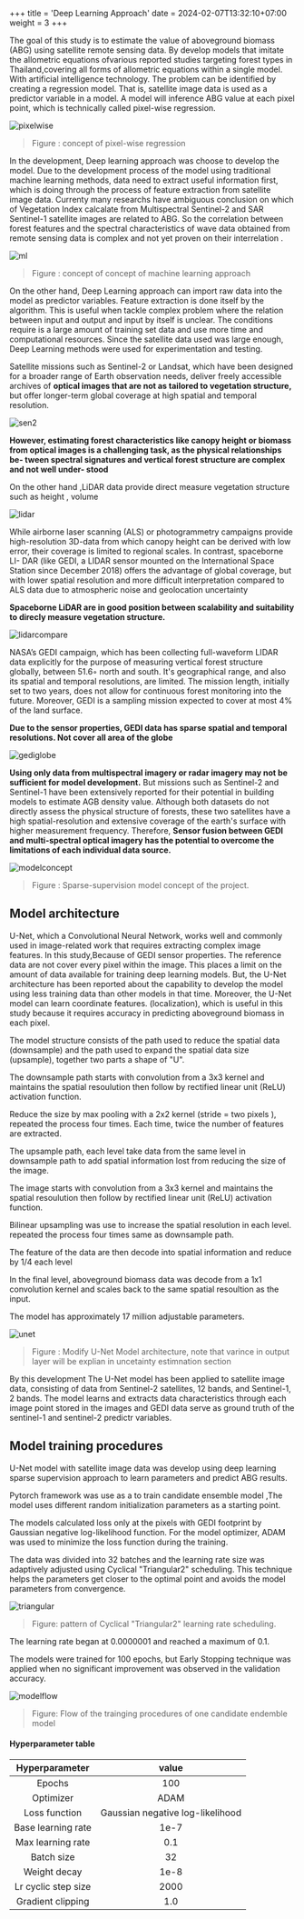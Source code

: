 +++
title = 'Deep Learning Approach'
date = 2024-02-07T13:32:10+07:00
weight = 3
+++


The goal of this study  is to estimate the value of aboveground biomass (ABG) using satellite remote sensing data. By develop models that imitate the allometric equations ofvarious reported studies targeting forest types in Thailand,covering all forms of allometric equations within a single model. With artificial intelligence technology. The problem can be identified by creating a regression model. That is, satellite image data is used as a predictor variable in a model. A model will inference ABG value at each pixel point, which is technically called pixel-wise regression.

![pixelwise](/pixelwise.png)

> Figure : concept of pixel-wise regression


In the development, Deep learning approach was choose to develop the model. Due to the development process of the model using  traditional machine learning methods, data need to extract useful information  first, which is doing through the process of feature extraction from satellite image data. Currenty many researchs have ambiguous conclusion on which of Vegetation Index calcalate from Multispectral Sentinel-2 and SAR Sentinel-1 satellite images are related to ABG. So the correlation between forest features and the spectral characteristics of wave data obtained from remote sensing data is complex and
not yet proven on their interrelation .

![ml](/ml.png)

> Figure : concept of concept of machine learning approach 

On the other hand, Deep Learning approach can import raw data into the model as predictor variables. Feature extraction is done itself by the algorithm. This is useful when tackle complex problem where the relation between input and output and input by itself is unclear. The conditions require is a large amount of training set data and use more time and computational resources. Since the satellite data used was large enough, Deep Learning methods were used for experimentation and testing.

Satellite missions such as Sentinel-2 or Landsat, which have been designed for a broader range of Earth observation needs, deliver freely accessible archives of **optical images that are not as tailored to vegetation structure,** but offer longer-term global coverage at high spatial and temporal resolution. ​

![sen2](/sen2.png)

**However, estimating forest characteristics like canopy height or biomass from optical images is a challenging task, as the physical relationships be- tween spectral signatures and vertical forest structure are complex and not well under- stood**

On the other hand ,LiDAR data provide direct measure vegetation structure such as height , volume ​

![lidar](/lidar.png)

While airborne laser scanning (ALS) or photogrammetry campaigns provide high-resolution 3D-data from which canopy height can be derived with low error, their coverage is limited to regional scales. In contrast, spaceborne LI- DAR (like GEDI, a LIDAR sensor mounted on the International Space Station since December 2018) offers the advantage of global coverage, but with lower spatial resolution and more difficult interpretation compared to ALS data due to atmospheric noise and geolocation uncertainty 

**Spaceborne LiDAR are in good position between scalability and suitability to direcly measure vegetation structure.**

![lidarcompare](/lidarcompare.png)

NASA’s GEDI campaign, which has been collecting full-waveform LIDAR data explicitly for the purpose of measuring vertical forest structure globally, between 51.6◦ north and south. It's geographical range, and also its spatial and temporal resolutions, are limited. The mission length, initially set to two years, does not allow for continuous forest monitoring into the future. Moreover, GEDI is a sampling mission expected to cover at most 4% of the land surface. ​ ​

**Due to the sensor properties, GEDI data has sparse spatial and temporal resolutions. Not cover all area of the globe**

![gediglobe](/gediglobe.png)

**Using only data from multispectral imagery or radar imagery may not be sufficient for model development.** But missions such as Sentinel-2 and Sentinel-1 have been extensively reported for their potential in building models to estimate AGB density value. Although both datasets do not directly assess the physical structure of forests, these two satellites have a high spatial-resolution and extensive coverage of the earth's surface with higher measurement frequency. Therefore, **Sensor fusion between GEDI and multi-spectral optical imagery has the potential to overcome the limitations of each individual data source.**

![modelconcept](/modelconcept.png)

>Figure : Sparse-supervision model concept of the project.

## Model architecture

U-Net, which a Convolutional Neural Network, works well and commonly used in image-related work that requires extracting complex image features. In this study,Because of GEDI sensor properties. The reference data are not cover every pixel within the image. This places a limit on the amount of data available for training deep learning models. But, the U-Net architecture has been reported about the capability to develop the model using less training data than other models in that time. Moreover, the U-Net model can learn coordinate features. (localization), which is useful in this study because it requires accuracy in predicting aboveground biomass in each pixel.

The model structure consists of the path used to reduce the spatial data (downsample) and the path used to expand the spatial data size (upsample), together  two parts a shape of "U".

The downsample path starts with convolution from a 3x3 kernel and maintains the spatial resoulution then follow by rectified linear unit (ReLU) activation function.

Reduce the size by max pooling with a 2x2 kernel (stride = two pixels ), repeated the process four times. Each time, twice the number of features are extracted.

The upsample path, each level take data from the same level in downsample path to add spatial information lost from reducing the size of the image.

The image starts with convolution from a 3x3 kernel and maintains the spatial resoulution then follow by rectified linear unit (ReLU) activation function.

Bilinear upsampling was use to increase the spatial resolution in each level.  repeated the process four times same as downsample path. 

The feature of the data are then decode into spatial information and reduce by 1/4 each level

In the final level, aboveground biomass data was decode from a 1x1 convolution kernel and scales back to the same spatial resoultion as the input.

The model has approximately 17 million adjustable parameters.

![unet](/unet.png)
> Figure : Modify U-Net Model architecture, note that varince in output layer will be explian in uncetainty estimnation section

By this development The U-Net model has been applied to satellite image data, consisting of data from Sentinel-2 satellites, 12 bands, and Sentinel-1, 2 bands. The model learns and extracts data characteristics through each image point stored in the images and GEDI data serve as ground truth of the sentinel-1 and sentinel-2 predictr variables.

## Model training procedures

U-Net model with satellite image data was develop using deep learning sparse supervision approach to learn parameters and predict ABG results.

Pytorch framework was use as a to train candidate ensemble model ,The model uses different random initialization parameters as a starting point.

The models calculated loss only at the pixels with GEDI footprint by Gaussian negative log-likelihood function.  For the model optimizer, ADAM
was used to minimize the loss function during the training.

The data was divided into 32 batches and the learning rate size was adaptively adjusted using Cyclical "Triangular2" scheduling. This technique helps the parameters get closer to the optimal point and avoids the model parameters from convergence.

![triangular](/triangular.png?height=250px)
> Figure: pattern of Cyclical "Triangular2"  learning rate scheduling.

The learning rate began at 0.0000001 and reached a maximum of 0.1.

The models were trained for 100 epochs, but Early Stopping technique was applied when no significant improvement was observed in the validation accuracy.

![modelflow](/modelflow.png)

> Figure: Flow of the trainging procedures of one candidate endemble model

#### Hyperparameter table

| Hyperparameter | value	 | 
|:------:|:------:|
|Epochs| 	100|
|Optimizer| 	ADAM|
|Loss function|	Gaussian negative log-likelihood| 
|Base learning rate|	1e-7|
|Max learning rate|	0.1|
|Batch size|	32|
|Weight decay|	1e-8|
|Lr cyclic step size|	2000|
|Gradient clipping|	1.0|
